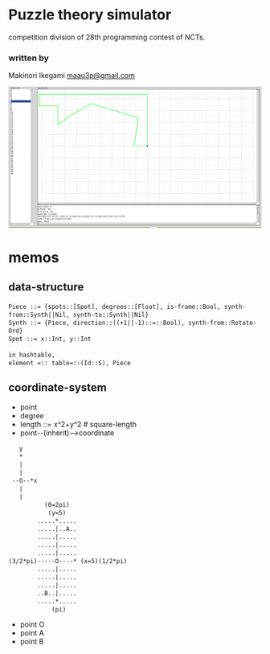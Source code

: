 
# Puzzle theory simulator
competition division of 28th programming contest of NCTs.



### written by
Makinori Ikegami <maau3p@gmail.com>


![./puzzle2017.png](./puzzle2017.png)


# memos

## data-structure
```
Piece ::= {spots::[Spot], degrees::[Float], is-frame::Bool, synth-from::Synth||Nil, synth-to::Synth||Nil}
Synth ::= {Piece, direction::((+1||-1)::=::Bool), synth-from::Rotate-Ord}
Spot ::= x::Int, y::Int

in hashtable, 
element =:: table=::(Id::S), Piece
```

## coordinate-system

- point
- degree
- length ::= x^2+y^2 # square-length
- point--(inherit)-->coordinate


```
   y
   *
   |
   |
 --O--*x
   |
   |
          (0=2pi)
           (y=5)
        .....*.....
        .....|..A..
        .....|.....
        .....|.....
        .....|.....
(3/2*pi)-----O----* (x=5)(1/2*pi) 
        .....|.....
        .....|.....
        .....|.....
        ..B..|.....
        .....*.....
            (pi)
```

- point O
- point A
- point B
